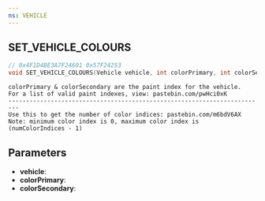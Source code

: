```yaml
---
ns: VEHICLE
---
```

## SET_VEHICLE_COLOURS

```c
// 0x4F1D4BE3A7F24601 0x57F24253
void SET_VEHICLE_COLOURS(Vehicle vehicle, int colorPrimary, int colorSecondary);
```

```
colorPrimary & colorSecondary are the paint index for the vehicle.  
For a list of valid paint indexes, view: pastebin.com/pwHci0xK  
-------------------------------------------------------------------------  
Use this to get the number of color indices: pastebin.com/m6bdV6AX
Note: minimum color index is 0, maximum color index is (numColorIndices - 1)  
```

## Parameters
* **vehicle**: 
* **colorPrimary**: 
* **colorSecondary**: 

